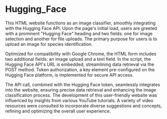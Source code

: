 # Hugging_Face

This HTML website functions as an image classifier, smoothly integrating with the Hugging Face API. Upon the page's initial load, users are greeted with a prominent "Hugging Face" heading and two fields: one for image selection and another for file uploads. The primary purpose for users is to upload an image for species identification.

Optimized for compatibility with Google Chrome, the HTML form includes two additional fields: an image upload and a text field. In the script, the Hugging Face API's URL is embedded, streamlining data retrieval via the POST method. Token authorization, a key element pre-configured on the Hugging Face platform, is implemented for secure API access.

The API call, combined with the Hugging Face token, seamlessly integrates into the website, ensuring precise data retrieval and enhancing the image classification process. The development of this user-friendly website was influenced by insights from various YouTube tutorials. A variety of video resources were consulted to incorporate diverse suggestions and concepts, refining and optimizing the overall user experience.
